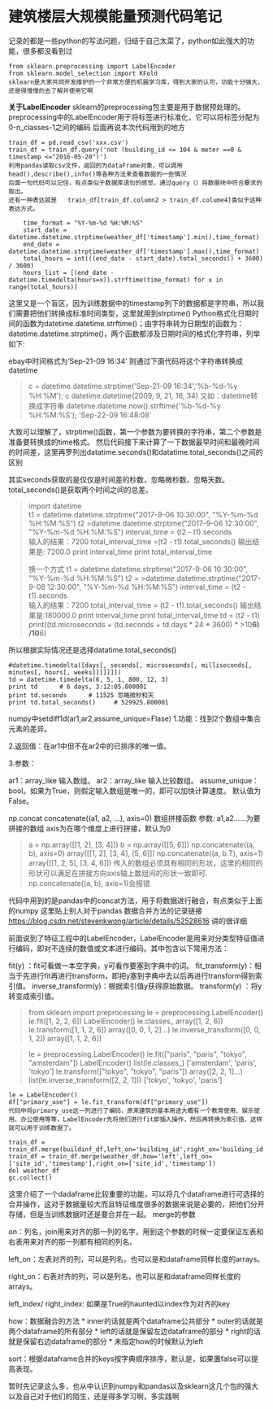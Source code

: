  # 建筑楼层大规模能量预测代码笔记
 记录的都是一些python的写法问题，归结于自己太菜了，python如此强大的功能，很多都没看到过
	
	from sklearn.preprocessing import LabelEncoder
	from sklearn.model_selection import KFold
	sklearn是大家共同开发维护的一个非常方便的机器学习库，得到大家的认可，功能十分强大，还是得慢慢的去了解并使用它啊
**关于LabelEncoder**
sklearn的preprocessing包主要是用于数据预处理的。
preprocessing中的LabelEncoder用于将标签进行标准化，它可以将标签分配为0-n_classes-1之间的编码
后面再说本次代码用到的地方



	train_df = pd.read_csv('xxx.csv')
	train_df = train_df.query('not (building_id <= 104 & meter ==0 & timestamp <="2016-05-20")')
	利用pandas读取csv文件，返回的为dataFrame对象，可以调用head(),describe(),info()等各种方法来查看数据的一些情况
	后面一句代码可以记住，有点类似于数据库语句的感觉，通过query（）将数据块中符合要求的取出。
	还有一种表达就是   train_df[train_df.column2 > train_df.colume4]类似于这种表达方式。

```
 	time_format = "%Y-%m-%d %H:%M:%S"
    start_date = datetime.datetime.strptime(weather_df['timestamp'].min(),time_format)
    end_date = datetime.datetime.strptime(weather_df['timestamp'].max(),time_format)
    total_hours = int(((end_date - start_date).total_seconds() + 3600) / 3600)
    hours_list = [(end_date - datetime.timedelta(hours=x)).strftime(time_format) for x in range(total_hours)]
```
这里又是一个盲区，因为训练数据中的timestamp列下的数据都是字符串，所以我们需要把他们转换成标准时间类型，这里就用到strptime()
Python格式化日期时间的函数为datetime.datetime.strftime()；由字符串转为日期型的函数为：datetime.datetime.strptime()，两个函数都涉及日期时间的格式化字符串，列举如下:

ebay中时间格式为‘Sep-21-09 16:34’
则通过下面代码将这个字符串转换成datetime

>c = datetime.datetime.strptime('Sep-21-09 16:34','%b-%d-%y %H:%M');
> c
datetime.datetime(2009, 9, 21, 16, 34)
又如：datetime转换成字符串
> datetime.datetime.now().strftime('%b-%d-%y %H:%M:%S');
'Sep-22-09 16:48:08'

大致可以理解了，strptime()函数，第一个参数为要转换的字符串，第二个参数是准备要转换成的time格式。
然后代码接下来计算了一下数据最早时间和最晚时间的时间差，这里再罗列出datatime.seconds()和datatime.total_seconds()之间的区别

其实seconds获取的是仅仅是时间差的秒数，忽略微秒数，忽略天数。
total_seconds()是获取两个时间之间的总差。

>import datetime   
> t1 = datetime.datetime.strptime("2017-9-06 10:30:00", "%Y-%m-%d %H:%M:%S")
>  t2 =datetime.datetime.strptime("2017-9-06 12:30:00", "%Y-%m-%d %H:%M:%S") 
> interval_time = (t2 - t1).seconds  
> 输入的结果：7200 
> total_interval_time =(t2 - t1).total_seconds() 
> 输出结果是: 7200.0 
> print interval_time 
> print total_interval_time  
> 
> 换一个方式 
> t1 = datetime.datetime.strptime("2017-9-06 10:30:00", "%Y-%m-%d %H:%M:%S") 
> t2 = >datetime.datetime.strptime("2017-9-08 12:30:00", "%Y-%m-%d %H:%M:%S") 
> interval_time = (t2 - t1).seconds  
> 输入的结果：7200
> total_interval_time = (t2 - t1).total_seconds() 
> 输出结果是:180000.0 
> print interval_time 
> print total_interval_time 
> td = (t2 - t1) print((td.microseconds + (td.seconds + td.days * 24 * 3600) * >10**6) /10**6)  

所以根据实际情况还是选择datatime.total_seconds()

	#datetime.timedelta([days[, seconds[, microseconds[, milliseconds[, minutes[, hours[, weeks]]]]]]])
	td = datetime.timedelta(6, 5, 1, 800, 12, 3) 
	print td      # 6 days, 3:12:05.800001
	print td.seconds      # 11525 忽略微秒和天
	print td.total_seconds()     # 529925.800001


numpy中setdiff1d(ar1,ar2,assume_unique=Flase)
1.功能：找到2个数组中集合元素的差异。

2.返回值：在ar1中但不在ar2中的已排序的唯一值。

3.参数：

ar1：array_like 输入数组。
ar2：array_like 输入比较数组。
assume_unique：bool。如果为True，则假定输入数组是唯一的，即可以加快计算速度。 默认值为False。


np.concat
concatenate((a1, a2, …), axis=0) 
数组拼接函数 
参数: 
a1,a2……为要拼接的数组 
axis为在哪个维度上进行拼接，默认为0
> a = np.array([[1, 2], [3, 4]])
> b = np.array([[5, 6]])
>np.concatenate((a, b), axis=0)
array([[1, 2],
       [3, 4],
       [5, 6]])
>np.concatenate((a, b.T), axis=1)
array([[1, 2, 5],
       [3, 4, 6]])
传入的数组必须具有相同的形状，这里的相同的形状可以满足在拼接方向axis轴上数组间的形状一致即可. 
np.concatenate((a, b), axis=1)会报错

代码中用到的是pandas中的concat方法，用于将数据进行融合，有点类似于上面的numpy
这里贴上别人对于pandas 数据合并方法的记录链接
https://blog.csdn.net/stevenkwong/article/details/52528616 讲的很详细

前面说到了特征工程中的LabelEncoder，LabelEncoder是用来对分类型特征值进行编码，即对不连续的数值或文本进行编码。其中包含以下常用方法：

fit(y) ：fit可看做一本空字典，y可看作要塞到字典中的词。 
fit_transform(y)：相当于先进行fit再进行transform，即把y塞到字典中去以后再进行transform得到索引值。 
inverse_transform(y)：根据索引值y获得原始数据。 
transform(y) ：将y转变成索引值。
> from sklearn import preprocessing
> le = preprocessing.LabelEncoder()
> le.fit([1, 2, 2, 6])
LabelEncoder()
> le.classes_
array([1, 2, 6])
> le.transform([1, 1, 2, 6]) 
array([0, 0, 1, 2]...)
> le.inverse_transform([0, 0, 1, 2])
array([1, 1, 2, 6])

> le = preprocessing.LabelEncoder()
> le.fit(["paris", "paris", "tokyo", "amsterdam"])
LabelEncoder()
> list(le.classes_)
['amsterdam', 'paris', 'tokyo']
> le.transform(["tokyo", "tokyo", "paris"]) 
array([2, 2, 1]...)
> list(le.inverse_transform([2, 2, 1]))
['tokyo', 'tokyo', 'paris']

```
le = LabelEncoder()
df["primary_use"] = le.fit_transform(df["primary_use"])
代码中将primary_use这一列进行了编码，原来建筑的基本用途大概有一个教育使用、娱乐使用、办公使用等等，LabelEncoder先将他们进行fit即插入操作，然后再转换为索引值，这样就可以用于训练数据了。
```


```
train_df = train_df.merge(buildinf_df,left_on='building_id',right_on='building_id',how='left')
train_df = train_df.merge(weather_df,how='left',left_on=['site_id','timestamp'],right_on=['site_id','timestamp'])
del weather_df
gc.collect()
```
这里介绍了一个dadaframe比较重要的功能，可以将几个dataframe进行可选择的合并操作，这对于数据量较大而且特征维度很多的数据来说是必要的，把他们分开存储，但是当训练数据时还是要合并在一起。
merge的参数

on：列名，join用来对齐的那一列的名字，用到这个参数的时候一定要保证左表和右表用来对齐的那一列都有相同的列名。

left_on：左表对齐的列，可以是列名，也可以是和dataframe同样长度的arrays。

right_on：右表对齐的列，可以是列名，也可以是和dataframe同样长度的arrays。

left_index/ right_index: 如果是True的haunted以index作为对齐的key

how：数据融合的方法
	* inner的话就是两个dataframe公共部分
	* outer的话就是两个dataframe的所有部分
	* left的话就是保留左边dataframe的部分
	* right的话就是保留右边dataframe的部分
	* 未指定how的时候默认为left

sort：根据dataframe合并的keys按字典顺序排序，默认是，如果置false可以提高表现。

暂时先记录这么多，也从中认识到numpy和pandas以及sklearn这几个包的强大以及自己对于他们的陌生，还是得多学习啊，多实践啊


